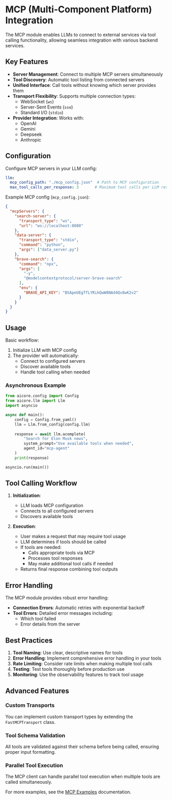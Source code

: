 
# MCP (Multi-Component Platform) Integration

The MCP module enables LLMs to connect to external services via tool calling functionality, allowing seamless integration with various backend services.

## Key Features

- **Server Management**: Connect to multiple MCP servers simultaneously
- **Tool Discovery**: Automatic tool listing from connected servers
- **Unified Interface**: Call tools without knowing which server provides them
- **Transport Flexibility**: Supports multiple connection types:
  - WebSocket (`ws`)
  - Server-Sent Events (`sse`)
  - Standard I/O (`stdio`)
- **Provider Integration**: Works with:
  - OpenAI
  - Gemini
  - Deepseek
  - Anthropic

## Configuration

Configure MCP servers in your LLM config:

```yaml
llm:
  mcp_config_path: "./mcp_config.json"  # Path to MCP configuration
  max_tool_calls_per_response: 3       # Maximum tool calls per LLM response
```

Example MCP config (`mcp_config.json`):

```json
{
  "mcpServers": {
    "search-server": {
      "transport_type": "ws",
      "url": "ws://localhost:8080"
    },
    "data-server": {
      "transport_type": "stdio",
      "command": "python",
      "args": ["data_server.py"]
    },
    "brave-search": {
      "command": "npx",
      "args": [
        "-y",
        "@modelcontextprotocol/server-brave-search"
      ],
      "env": {
        "BRAVE_API_KEY": "BSApeUEgTfLYRikQwW8NAd4Qv8wK2v2"
      }
    }
  }
}
```

## Usage

Basic workflow:

1. Initialize LLM with MCP config
2. The provider will automatically:
   - Connect to configured servers
   - Discover available tools
   - Handle tool calling when needed

### Asynchronous Example

```python
from aicore.config import Config
from aicore.llm import Llm
import asyncio

async def main():
    config = Config.from_yaml()
    llm = Llm.from_config(config.llm)
    
    response = await llm.acomplete(
        "Search for Elon Musk news",
        system_prompt="Use available tools when needed",
        agent_id="mcp-agent"
    )
    print(response)

asyncio.run(main())
```

## Tool Calling Workflow

1. **Initialization**:
   - LLM loads MCP configuration
   - Connects to all configured servers
   - Discovers available tools

2. **Execution**:
   - User makes a request that may require tool usage
   - LLM determines if tools should be called
   - If tools are needed:
     - Calls appropriate tools via MCP
     - Processes tool responses
     - May make additional tool calls if needed
   - Returns final response combining tool outputs

## Error Handling

The MCP module provides robust error handling:

- **Connection Errors**: Automatic retries with exponential backoff
- **Tool Errors**: Detailed error messages including:
  - Which tool failed
  - Error details from the server

## Best Practices

1. **Tool Naming**: Use clear, descriptive names for tools
2. **Error Handling**: Implement comprehensive error handling in your tools
3. **Rate Limiting**: Consider rate limits when making multiple tool calls
4. **Testing**: Test tools thoroughly before production use
5. **Monitoring**: Use the observability features to track tool usage

## Advanced Features

### Custom Transports

You can implement custom transport types by extending the `FastMCPTransport` class.

### Tool Schema Validation

All tools are validated against their schema before being called, ensuring proper input formatting.

### Parallel Tool Execution

The MCP client can handle parallel tool execution when multiple tools are called simultaneously.

For more examples, see the [MCP Examples](../examples/async_llm_call_with_mcp.md) documentation.